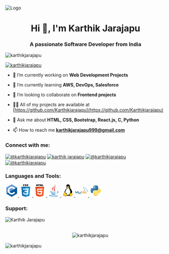 ![Logo](https://github.com/Karthikjarajapu/Karthikjarajapu/blob/main/Black%20Minimal%20Business%20Personal%20Profile%20Linkedin%20Banner.png)
<h1 align="center">Hi 👋, I'm Karthik Jarajapu</h1>
<h3 align="center">A passionate Software Developer from India</h3>
<p align="right"alt="coding"width="400"src="C:\Users\anils\Downloads\54e37d8074ebcde1d96c77d7b2a7f310.gif">
<p align="left"> <img src="https://komarev.com/ghpvc/?username=karthikjarajapu&label=Profile%20views&color=0e75b6&style=flat" alt="karthikjarajapu" /> </p>

<p align="left"> <a href="https://github.com/ryo-ma/github-profile-trophy"><img src="https://github-profile-trophy.vercel.app/?username=karthikjarajapu" alt="karthikjarajapu" /></a> </p>

- 🔭 I’m currently working on **Web Development Projects**

- 🌱 I’m currently learning **AWS, DevOps, Salesforce**

- 👯 I’m looking to collaborate on **Frontend projects**

- 👨‍💻 All of my projects are available at [https://github.com/Karthikjarajapu](https://github.com/Karthikjarajapu)

- 💬 Ask me about **HTML, CSS, Bootstrap, React.js, C, Python**

- 📫 How to reach me **karthikjarajapu999@gmail.com**

<h3 align="left">Connect with me:</h3>
<p align="left">
<a href="https://twitter.com/@karthikjarajapu" target="blank"><img align="center" src="https://raw.githubusercontent.com/rahuldkjain/github-profile-readme-generator/master/src/images/icons/Social/twitter.svg" alt="@karthikjarajapu" height="30" width="40" /></a>
<a href="https://linkedin.com/in/karthik jarajapu" target="blank"><img align="center" src="https://raw.githubusercontent.com/rahuldkjain/github-profile-readme-generator/master/src/images/icons/Social/linked-in-alt.svg" alt="karthik jarajapu" height="30" width="40" /></a>
<a href="https://www.hackerrank.com/@karthikjarajapu" target="blank"><img align="center" src="https://raw.githubusercontent.com/rahuldkjain/github-profile-readme-generator/master/src/images/icons/Social/hackerrank.svg" alt="@karthikjarajapu" height="30" width="40" /></a>
<a href="https://karthikjarajapu.000webhostapp.com/" target="blank"><img align="center" src="![image](https://github.com/Karthikjarajapu/Karthikjarajapu/assets/99270957/8250ae1c-2576-4706-924e-003a1bb29a69)
" alt="@karthikjarajapu" height="30" width="40" /></a>
</p>

<h3 align="left">Languages and Tools:</h3>
<p align="left"> <a href="https://www.cprogramming.com/" target="_blank" rel="noreferrer"> <img src="https://raw.githubusercontent.com/devicons/devicon/master/icons/c/c-original.svg" alt="c" width="40" height="40"/> </a> <a href="https://www.w3schools.com/css/" target="_blank" rel="noreferrer"> <img src="https://raw.githubusercontent.com/devicons/devicon/master/icons/css3/css3-original-wordmark.svg" alt="css3" width="40" height="40"/> </a> <a href="https://www.w3.org/html/" target="_blank" rel="noreferrer"> <img src="https://raw.githubusercontent.com/devicons/devicon/master/icons/html5/html5-original-wordmark.svg" alt="html5" width="40" height="40"/> </a> <a href="https://www.java.com" target="_blank" rel="noreferrer"> <img src="https://raw.githubusercontent.com/devicons/devicon/master/icons/java/java-original.svg" alt="java" width="40" height="40"/> </a> <a href="https://www.linux.org/" target="_blank" rel="noreferrer"> <img src="https://raw.githubusercontent.com/devicons/devicon/master/icons/linux/linux-original.svg" alt="linux" width="40" height="40"/> </a> <a href="https://www.mysql.com/" target="_blank" rel="noreferrer"> <img src="https://raw.githubusercontent.com/devicons/devicon/master/icons/mysql/mysql-original-wordmark.svg" alt="mysql" width="40" height="40"/> </a> <a href="https://www.python.org" target="_blank" rel="noreferrer"> <img src="https://raw.githubusercontent.com/devicons/devicon/master/icons/python/python-original.svg" alt="python" width="40" height="40"/> </a> </p>


<h3 align="left">Support:</h3>
<p><a href="https://www.buymeacoffee.com/Karthik Jarajapu"> <img align="left" src="https://cdn.buymeacoffee.com/buttons/v2/default-yellow.png" height="50" width="210" alt="Karthik Jarajapu" /></a></p><br><br>


<p><img align="center" src="https://github-readme-stats.vercel.app/api/top-langs?username=karthikjarajapu&show_icons=true&locale=en&layout=compact" alt="karthikjarajapu" /></p>

<p><img align="center" src="https://github-readme-streak-stats.herokuapp.com/?user=karthikjarajapu&" alt="karthikjarajapu" /></p>

